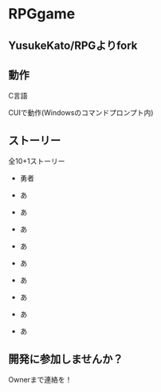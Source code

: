 # RPGgame

## YusukeKato/RPGよりfork

## 動作

C言語

CUIで動作(Windowsのコマンドプロンプト内)

## ストーリー

全10+1ストーリー

* 勇者

* あ

* あ

* あ

* あ

* あ

* あ

* あ

* あ

* あ

## 開発に参加しませんか？

Ownerまで連絡を！
